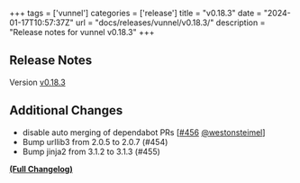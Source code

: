 +++
tags = ['vunnel']
categories = ['release']
title = "v0.18.3"
date = "2024-01-17T10:57:37Z"
url = "docs/releases/vunnel/v0.18.3/"
description = "Release notes for vunnel v0.18.3"
+++

## Release Notes

Version [v0.18.3](https://github.com/anchore/vunnel/releases/tag/v0.18.3)

## Additional Changes

- disable auto merging of dependabot PRs [[#456](https://github.com/anchore/vunnel/pull/456) [@westonsteimel](https://github.com/westonsteimel)]
- Bump urllib3 from 2.0.5 to 2.0.7 (#454) 
- Bump jinja2 from 3.1.2 to 3.1.3 (#455) 

**[(Full Changelog)](https://github.com/anchore/vunnel/compare/v0.18.2...v0.18.3)**
